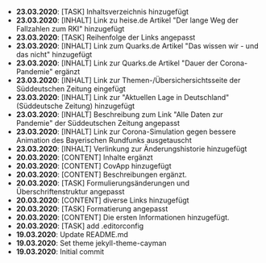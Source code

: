 - **23.03.2020**: [TASK] Inhaltsverzeichnis hinzugefügt
- **23.03.2020**: [INHALT] Link zu heise.de Artikel "Der lange Weg der Fallzahlen zum RKI" hinzugefügt
- **23.03.2020**: [TASK] Reihenfolge der Links angepasst
- **23.03.2020**: [INHALT] Link zum Quarks.de Artikel "Das wissen wir - und das nicht" hinzugefügt
- **23.03.2020**: [INHALT] Link zur Quarks.de Artikel "Dauer der Corona-Pandemie" ergänzt
- **23.03.2020**: [INHALT] Link zur Themen-/Übersichersichtsseite der Süddeutschen Zeitung eingefügt
- **23.03.2020**: [INHALT] Link zur "Aktuellen Lage in Deutschland" (Süddeutsche Zeitung) hinzugefügt
- **23.03.2020**: [INHALT] Beschreibung zum Link "Alle Daten zur Pandemie" der Süddeutschen Zeitung angepasst
- **23.03.2020**: [INHALT] Link zur Corona-Simulation gegen bessere Animation des Bayerischen Rundfunks ausgetauscht
- **23.03.2020**: [INHALT] Verlinkung zur Änderungshistorie hinzugefügt
- **20.03.2020**: [CONTENT] Inhalte ergänzt
- **20.03.2020**: [CONTENT] CovApp hinzugefügt
- **20.03.2020**: [CONTENT] Beschreibungen ergänzt.
- **20.03.2020**: [TASK] Formulierungsänderungen und Überschriftenstruktur angepasst
- **20.03.2020**: [CONTENT] diverse Links hinzugefügt
- **20.03.2020**: [TASK] Formatierung angepasst
- **20.03.2020**: [CONTENT] Die ersten Informationen hinzugefügt.
- **20.03.2020**: [TASK] add .editorconfig
- **19.03.2020**: Update README.md
- **19.03.2020**: Set theme jekyll-theme-cayman
- **19.03.2020**: Initial commit
